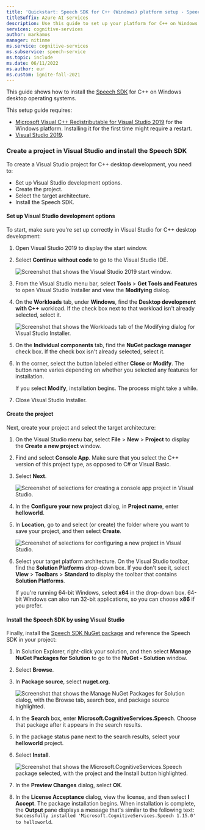 ```yaml
---
title: 'Quickstart: Speech SDK for C++ (Windows) platform setup - Speech service'
titleSuffix: Azure AI services
description: Use this guide to set up your platform for C++ on Windows desktop operating systems by using the Speech SDK.
services: cognitive-services
author: markamos
manager: nitinme
ms.service: cognitive-services
ms.subservice: speech-service
ms.topic: include
ms.date: 06/11/2022
ms.author: eur
ms.custom: ignite-fall-2021
---
```


This guide shows how to install the [Speech SDK](~/articles/ai-services/speech-service/speech-sdk.md) for C++ on Windows desktop operating systems.

This setup guide requires:

* [Microsoft Visual C++ Redistributable for Visual Studio 2019](https://support.microsoft.com/topic/the-latest-supported-visual-c-downloads-2647da03-1eea-4433-9aff-95f26a218cc0) for the Windows platform. Installing it for the first time might require a restart.
* [Visual Studio 2019](https://visualstudio.microsoft.com/downloads/).

### Create a project in Visual Studio and install the Speech SDK

To create a Visual Studio project for C++ desktop development, you need to:

- Set up Visual Studio development options.
- Create the project.
- Select the target architecture.
- Install the Speech SDK.

#### Set up Visual Studio development options

To start, make sure you're set up correctly in Visual Studio for C++ desktop development:

1. Open Visual Studio 2019 to display the start window.   

1. Select **Continue without code** to go to the Visual Studio IDE.

   ![Screenshot that shows the Visual Studio 2019 start window.](~/articles/ai-services/Speech-Service/media/sdk/vs-start-window.png)

1. From the Visual Studio menu bar, select **Tools** > **Get Tools and Features** to open Visual Studio Installer and view the **Modifying** dialog.   

1. On the **Workloads** tab, under **Windows**, find the **Desktop development with C++** workload. If the check box next to that workload isn't already selected, select it.

   ![Screenshot that shows the Workloads tab of the Modifying dialog for Visual Studio Installer.](~/articles/ai-services/Speech-Service/media/sdk/vs-enable-cpp-workload.png)

1. On the **Individual components** tab, find the **NuGet package manager** check box. If the check box isn't already selected, select it.

1. In the corner, select the button labeled either **Close** or **Modify**. The button name varies depending on whether you selected any features for installation. 

   If you select **Modify**, installation begins. The process might take a while.

1. Close Visual Studio Installer.

#### Create the project

Next, create your project and select the target architecture:

1. On the Visual Studio menu bar, select **File** > **New** > **Project** to display the **Create a new project** window.
   
1. Find and select **Console App**. Make sure that you select the C++ version of this project type, as opposed to C# or Visual Basic.

1. Select **Next**.

   ![Screenshot of selections for creating a console app project in Visual Studio.](~/articles/ai-services/Speech-Service/media/sdk/qs-cpp-windows-01-new-console-app.png)   

1. In the **Configure your new project** dialog, in **Project name**, enter **helloworld**.

1. In **Location**, go to and select (or create) the folder where you want to save your project, and then select **Create**.

   ![Screenshot of selections for configuring a new project in Visual Studio.](~/articles/ai-services/Speech-Service/media/sdk/vs-enable-cpp-configure-your-new-project.png)

1. Select your target platform architecture. On the Visual Studio toolbar, find the **Solution Platforms** drop-down box. If you don't see it, select **View** > **Toolbars** > **Standard** to display the toolbar that contains **Solution Platforms**.

   If you're running 64-bit Windows, select **x64** in the drop-down box. 64-bit Windows can also run 32-bit applications, so you can choose **x86** if you prefer.

#### Install the Speech SDK by using Visual Studio

Finally, install the [Speech SDK NuGet package](https://aka.ms/csspeech/nuget) and reference the Speech SDK in your project:

1. In Solution Explorer, right-click your solution, and then select **Manage NuGet Packages for Solution** to go to the **NuGet - Solution** window.

1. Select **Browse**.   

1. In **Package source**, select **nuget.org**.

   ![Screenshot that shows the Manage NuGet Packages for Solution dialog, with the Browse tab, search box, and package source highlighted.](~/articles/ai-services/Speech-Service/media/sdk/qs-cpp-windows-03-manage-nuget-packages.png)

1. In the **Search** box, enter **Microsoft.CognitiveServices.Speech**. Choose that package after it appears in the search results.

1. In the package status pane next to the search results, select your **helloworld** project.

1. Select **Install**.

   ![Screenshot that shows the Microsoft.CognitiveServices.Speech package selected, with the project and the Install button highlighted.](~/articles/ai-services/Speech-Service/media/sdk/qs-cpp-windows-04-nuget-install-1.0.0.png)

1. In the **Preview Changes** dialog, select **OK**.

1. In the **License Acceptance** dialog, view the license, and then select **I Accept**. The package installation begins. When installation is complete, the **Output** pane displays a message that's similar to the following text: `Successfully installed 'Microsoft.CognitiveServices.Speech 1.15.0' to helloworld`.

